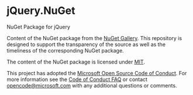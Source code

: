 # jQuery.NuGet
NuGet Package for jQuery

Content of the NuGet package from the [NuGet Gallery](https://www.nuget.org/packages/jQuery/).
This repository is designed to support the transparency of the source as well as the timeliness of the corresponding NuGet package.

The content of the NuGet package is licensed under [MIT](https://jquery.org/license/).

This project has adopted the [Microsoft Open Source Code of Conduct](https://opensource.microsoft.com/codeofconduct/).
For more information see the [Code of Conduct FAQ](https://opensource.microsoft.com/codeofconduct/faq/) or contact [opencode@microsoft.com](mailto:opencode@microsoft.com) with any additional questions or comments.